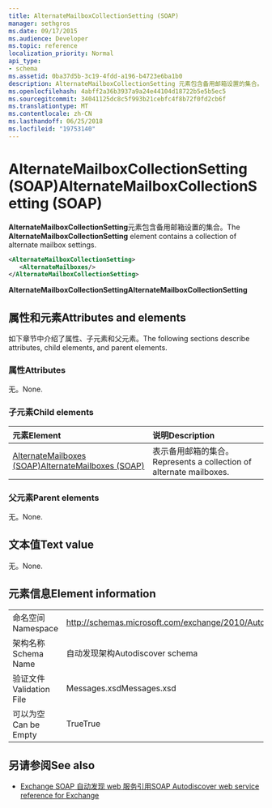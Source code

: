 ```yaml
---
title: AlternateMailboxCollectionSetting (SOAP)
manager: sethgros
ms.date: 09/17/2015
ms.audience: Developer
ms.topic: reference
localization_priority: Normal
api_type:
- schema
ms.assetid: 0ba37d5b-3c19-4fdd-a196-b4723e6ba1b0
description: AlternateMailboxCollectionSetting 元素包含备用邮箱设置的集合。
ms.openlocfilehash: 4abff2a36b3937a9a24e44104d18722b5e5b5ec5
ms.sourcegitcommit: 34041125dc8c5f993b21cebfc4f8b72f0fd2cb6f
ms.translationtype: MT
ms.contentlocale: zh-CN
ms.lasthandoff: 06/25/2018
ms.locfileid: "19753140"
---
```

# <a name="alternatemailboxcollectionsetting-soap"></a><span data-ttu-id="7103e-103">AlternateMailboxCollectionSetting (SOAP)</span><span class="sxs-lookup"><span data-stu-id="7103e-103">AlternateMailboxCollectionSetting (SOAP)</span></span>

<span data-ttu-id="7103e-104">**AlternateMailboxCollectionSetting**元素包含备用邮箱设置的集合。</span><span class="sxs-lookup"><span data-stu-id="7103e-104">The **AlternateMailboxCollectionSetting** element contains a collection of alternate mailbox settings.</span></span> 
  
```XML
<AlternateMailboxCollectionSetting>
   <AlternateMailboxes/>
</AlternateMailboxCollectionSetting>
```

 <span data-ttu-id="7103e-105">**AlternateMailboxCollectionSetting**</span><span class="sxs-lookup"><span data-stu-id="7103e-105">**AlternateMailboxCollectionSetting**</span></span>
## <a name="attributes-and-elements"></a><span data-ttu-id="7103e-106">属性和元素</span><span class="sxs-lookup"><span data-stu-id="7103e-106">Attributes and elements</span></span>

<span data-ttu-id="7103e-107">如下章节中介绍了属性、子元素和父元素。</span><span class="sxs-lookup"><span data-stu-id="7103e-107">The following sections describe attributes, child elements, and parent elements.</span></span>
  
### <a name="attributes"></a><span data-ttu-id="7103e-108">属性</span><span class="sxs-lookup"><span data-stu-id="7103e-108">Attributes</span></span>

<span data-ttu-id="7103e-109">无。</span><span class="sxs-lookup"><span data-stu-id="7103e-109">None.</span></span>
  
### <a name="child-elements"></a><span data-ttu-id="7103e-110">子元素</span><span class="sxs-lookup"><span data-stu-id="7103e-110">Child elements</span></span>

|<span data-ttu-id="7103e-111">**元素**</span><span class="sxs-lookup"><span data-stu-id="7103e-111">**Element**</span></span>|<span data-ttu-id="7103e-112">**说明**</span><span class="sxs-lookup"><span data-stu-id="7103e-112">**Description**</span></span>|
|:-----|:-----|
|[<span data-ttu-id="7103e-113">AlternateMailboxes (SOAP)</span><span class="sxs-lookup"><span data-stu-id="7103e-113">AlternateMailboxes (SOAP)</span></span>](alternatemailboxes-soap.md) <br/> |<span data-ttu-id="7103e-114">表示备用邮箱的集合。</span><span class="sxs-lookup"><span data-stu-id="7103e-114">Represents a collection of alternate mailboxes.</span></span>  <br/> |
   
### <a name="parent-elements"></a><span data-ttu-id="7103e-115">父元素</span><span class="sxs-lookup"><span data-stu-id="7103e-115">Parent elements</span></span>

<span data-ttu-id="7103e-116">无。</span><span class="sxs-lookup"><span data-stu-id="7103e-116">None.</span></span>
  
## <a name="text-value"></a><span data-ttu-id="7103e-117">文本值</span><span class="sxs-lookup"><span data-stu-id="7103e-117">Text value</span></span>

<span data-ttu-id="7103e-118">无。</span><span class="sxs-lookup"><span data-stu-id="7103e-118">None.</span></span>
  
## <a name="element-information"></a><span data-ttu-id="7103e-119">元素信息</span><span class="sxs-lookup"><span data-stu-id="7103e-119">Element information</span></span>

|||
|:-----|:-----|
|<span data-ttu-id="7103e-120">命名空间</span><span class="sxs-lookup"><span data-stu-id="7103e-120">Namespace</span></span>  <br/> |http://schemas.microsoft.com/exchange/2010/Autodiscover  <br/> |
|<span data-ttu-id="7103e-121">架构名称</span><span class="sxs-lookup"><span data-stu-id="7103e-121">Schema Name</span></span>  <br/> |<span data-ttu-id="7103e-122">自动发现架构</span><span class="sxs-lookup"><span data-stu-id="7103e-122">Autodiscover schema</span></span>  <br/> |
|<span data-ttu-id="7103e-123">验证文件</span><span class="sxs-lookup"><span data-stu-id="7103e-123">Validation File</span></span>  <br/> |<span data-ttu-id="7103e-124">Messages.xsd</span><span class="sxs-lookup"><span data-stu-id="7103e-124">Messages.xsd</span></span>  <br/> |
|<span data-ttu-id="7103e-125">可以为空</span><span class="sxs-lookup"><span data-stu-id="7103e-125">Can be Empty</span></span>  <br/> |<span data-ttu-id="7103e-126">True</span><span class="sxs-lookup"><span data-stu-id="7103e-126">True</span></span>  <br/> |
   
## <a name="see-also"></a><span data-ttu-id="7103e-127">另请参阅</span><span class="sxs-lookup"><span data-stu-id="7103e-127">See also</span></span>

- [<span data-ttu-id="7103e-128">Exchange SOAP 自动发现 web 服务引用</span><span class="sxs-lookup"><span data-stu-id="7103e-128">SOAP Autodiscover web service reference for Exchange</span></span>](soap-autodiscover-web-service-reference-for-exchange.md)

